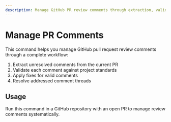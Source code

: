 ```yaml
---
description: Manage GitHub PR review comments through extraction, validation, fixes, and resolution
---
```


# Manage PR Comments

This command helps you manage GitHub pull request review comments through a complete workflow:

1. Extract unresolved comments from the current PR
2. Validate each comment against project standards
3. Apply fixes for valid comments
4. Resolve addressed comment threads

## Usage

Run this command in a GitHub repository with an open PR to manage review comments systematically.
